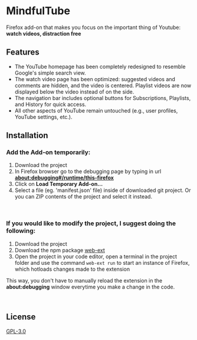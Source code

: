 # MindfulTube

Firefox add-on that makes you focus on the important thing of Youtube: <b> watch videos, distraction free </b>

## Features

- The YouTube homepage has been completely redesigned to resemble Google's simple search view.
- The watch video page has been optimized: suggested videos and comments are hidden, and the video is centered. Playlist videos are now displayed below the video instead of on the side.
- The navigation bar includes optional buttons for Subscriptions, Playlists, and History for quick access.
- All other aspects of YouTube remain untouched (e.g., user profiles, YouTube settings, etc.).

## Installation

### Add the Add-on temporarily:
1. Download the project
2. In Firefox browser go to the debugging page by typing in url <b>[about:debugging#/runtime/this-firefox](about:debugging#/runtime/this-firefox)</b>
4. Click on <b>Load Temporary Add-on...</b>
5. Select a file (eg. 'manifest.json' file) inside of downloaded git project. Or you can ZIP contents of the project and select it instead.

<br>

### If you would like to modify the project, I suggest doing the following:
1. Download the project
2. Download the npm package [web-ext](https://www.npmjs.com/package/web-ext)
3. Open the project in your code editor, open a terminal in the project folder and use the command `web-ext run` to start an instance of Firefox, which hotloads changes made to the extension 

This way, you don't have to manually reload the extension in the <b>about:debugging</b> window everytime you make a change in the code.

<br>

## License

[GPL-3.0](https://github.com/Vulpelo/hide-youtube-shorts/blob/master/LICENCE.md)
